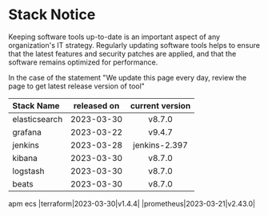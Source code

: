 # Stack Notice  
  

Keeping software tools up-to-date is an important aspect of any organization's IT strategy. Regularly updating software tools helps to ensure that the latest features and security patches are applied, and that the software remains optimized for performance.

In the case of the statement "We update this page every day, review the page to get latest release version of tool"  

| Stack Name | released on    | current version    |
| :----- | :---: | :---: |
|elasticsearch|2023-03-30|v8.7.0|
|grafana|2023-03-22|v9.4.7|
|jenkins|2023-03-28|jenkins-2.397|
|kibana|2023-03-30|v8.7.0|
|logstash|2023-03-30|v8.7.0|
|beats|2023-03-30|v8.7.0|
apm
ecs
|terraform|2023-03-30|v1.4.4|
|prometheus|2023-03-21|v2.43.0|


